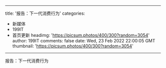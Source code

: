 
---
title: '报告：下一代消费行为'
categories: 
 - 新媒体
 - 199IT
 - 首页更新
headimg: 'https://picsum.photos/400/300?random=3054'
author: 199IT
comments: false
date: Wed, 23 Feb 2022 22:00:05 GMT
thumbnail: 'https://picsum.photos/400/300?random=3054'
---

<div>   
报告：下一代消费行为  
</div>
            